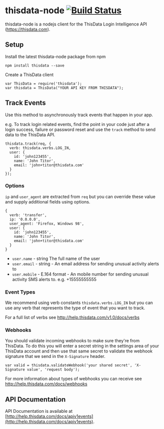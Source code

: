 thisdata-node [![Build Status](https://travis-ci.org/thisdata/thisdata-node.png?branch=master)](https://travis-ci.org/thisdata/thisdata-node)
=============

thisdata-node is a nodejs client for the ThisData Login Intelligence API (https://thisdata.com).

## Setup
Install the latest thisdata-node package from npm
```
npm install thisdata --save
```

Create a ThisData client
```
var ThisData = require('thisdata');
var thisdata = ThisData("YOUR API KEY FROM THISDATA");
```

## Track Events
Use this method to asynchronously track events that happen in your app.

e.g. To track login related events, find the point in your code just after
a login success, failure or password reset and use the `track` method to
send data to the ThisData API.
```
thisdata.track(req, {
  verb: thisdata.verbs.LOG_IN,
  user: {
    id: 'john123455',
    name: 'John Titor',
    email: 'john+titor@thisdata.com'
  }
});
```

### Options
`ip` and `user_agent` are extracted from `req` but you can override these value and supply additional fields using options.

```
{
  verb: 'transfer',
  ip: '0.0.0.0',
  user_agent: 'Firefox, Windows 98',
  user: {
    id: 'john123455',
    name: 'John Titor',
    email: 'john+titor@thisdata.com'
  }
}
```

* `user.name` - string The full name of the user
* `user.email` - string - An email address for sending unusual activity alerts to
* `user.mobile` - E.164 format - An mobile number for sending unusual activity SMS alerts to. e.g. +15555555555

### Event Types
We recommend using verb constants `thisdata.verbs.LOG_IN` but you can use any verb that represents the type of event that you want to track.

For a full list of verbs see http://help.thisdata.com/v1.0/docs/verbs

### Webhooks
You should validate incoming webhooks to make sure they're from ThisData. To do this you will enter a secret string
in the settings area of your ThisData account and then use that same secret to validate the webhook signature
that we send in the `X-Signature` header.

```
var valid = thisdata.validateWebhook('your shared secret', 'X-Signature value', 'request body');
```

For more information about types of webhooks you can receive see http://help.thisdata.com/docs/webhooks

## API Documentation

API Documentation is available at [http://help.thisdata.com/docs/apiv1events](http://help.thisdata.com/docs/apiv1events).
